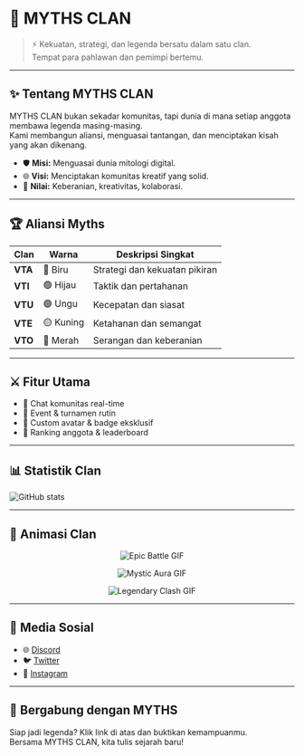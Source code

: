 # 🌌 MYTHS CLAN

> ⚡ Kekuatan, strategi, dan legenda bersatu dalam satu clan.  
> Tempat para pahlawan dan pemimpi bertemu.  

---

## ✨ Tentang MYTHS CLAN

MYTHS CLAN bukan sekadar komunitas, tapi dunia di mana setiap anggota membawa legenda masing-masing.  
Kami membangun aliansi, menguasai tantangan, dan menciptakan kisah yang akan dikenang.

- 🛡 **Misi:** Menguasai dunia mitologi digital.  
- 🌐 **Visi:** Menciptakan komunitas kreatif yang solid.  
- 🏹 **Nilai:** Keberanian, kreativitas, kolaborasi.  

---

## 🏆 Aliansi Myths

| Clan | Warna | Deskripsi Singkat |
|------|-------|-----------------|
| **VTA** | 🔵 Biru | Strategi dan kekuatan pikiran |
| **VTI** | 🟢 Hijau | Taktik dan pertahanan |
| **VTU** | 🟣 Ungu | Kecepatan dan siasat |
| **VTE** | 🟡 Kuning | Ketahanan dan semangat |
| **VTO** | 🔴 Merah | Serangan dan keberanian |

---

## ⚔️ Fitur Utama

- 💬 Chat komunitas real-time  
- 🏰 Event & turnamen rutin  
- 🎨 Custom avatar & badge eksklusif  
- 📜 Ranking anggota & leaderboard  

---

## 📊 Statistik Clan

![GitHub stats](https://github-readme-stats.vercel.app/api?username=YOUR_USERNAME&show_icons=true&theme=radical)

---

## 🎨 Animasi Clan

<p align="center">
  <img src="https://media.giphy.com/media/3o7TKPjA9gO9v3O6JO/giphy.gif" alt="Epic Battle GIF" style="max-width:100%;height:auto;"/>
</p>

<p align="center">
  <img src="https://media.giphy.com/media/l0MYt5jPR6QX5pnqM/giphy.gif" alt="Mystic Aura GIF" style="max-width:100%;height:auto;"/>
</p>

<p align="center">
  <img src="https://media.giphy.com/media/26AHONQ79FdWZhAI0/giphy.gif" alt="Legendary Clash GIF" style="max-width:100%;height:auto;"/>
</p>

---

## 🔗 Media Sosial

- 🌐 [Discord](https://discord.gg/yourlink)  
- 🐦 [Twitter](https://twitter.com/yourlink)  
- 📸 [Instagram](https://instagram.com/yourlink)  

---

## 📜 Bergabung dengan MYTHS

Siap jadi legenda? Klik link di atas dan buktikan kemampuanmu.  
Bersama MYTHS CLAN, kita tulis sejarah baru!  

